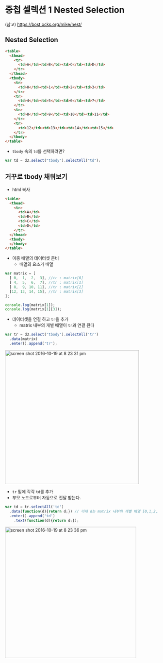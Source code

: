 중첩 셀렉션 1 Nested Selection
===


(참고) https://bost.ocks.org/mike/nest/

Nested Selection
----

```html
<table>
  <thead>
    <tr>
      <td>A</td><td>B</td><td>C</td><td>D</td>
    </tr>
  </thead>
  <tbody>
    <tr>
      <td>0</td><td>1</td><td>2</td><td>3</td>
    </tr>
    <tr>
      <td>4</td><td>5</td><td>6</td><td>7</td>
    </tr>
    <tr>
      <td>8</td><td>9</td><td>10</td><td>11</td>
    </tr>
    <tr>
      <td>12</td><td>13</td><td>14</td><td>15</td>
    </tr>
  </tbody>
</table>
```
- `tbody` 속의 `td`를 선택하려면?

```javascript
var td = d3.select("tbody").selectAll("td");
```

거꾸로 tbody 채워보기
---

- html 복사

```html
<table>
  <thead>
    <tr>
      <td>A</td>
      <td>B</td>
      <td>C</td>
      <td>D</td>
    </tr>
  </thead>
  <tbody>
  </tbody>
</table>
```

- 이중 배열의 데이터셋 준비
  - 배열의 요소가 배열 
```javascript
var matrix = [
  [ 0,  1,  2,  3], //tr : matrix[0]
  [ 4,  5,  6,  7], //tr : matrix[1]
  [ 8,  9, 10, 11], //tr : matrix[2]
  [12, 13, 14, 15], //tr : matrix[3]
];

console.log(matrix[1]);
console.log(matrix[1][3]);
```

- 데이터셋을 연결 하고 `tr`을 추가
  - matrix 내부의 개별 배열이 `tr`과 연결 된다

```javascript
var tr = d3.select('tbody').selectAll('tr')
  .data(matrix)
  .enter().append('tr');
```

<img width="441" alt="screen shot 2016-10-19 at 8 23 31 pm" src="https://cloud.githubusercontent.com/assets/253408/19517102/2cf27030-963a-11e6-845d-afcf553babbf.png">


- `tr` 밑에 각각 `td`를 추가
 - 부모 노드로부터 자동으로 전달 받는다.

```javascript
var td = tr.selectAll('td')
  .data(function(d){return d;}) // 이때 d는 matrix 내부의 개별 배열 [0,1,2,3]
  .enter().append('td')
    .text(function(d){return d;});
```

<img width="432" alt="screen shot 2016-10-19 at 8 23 36 pm" src="https://cloud.githubusercontent.com/assets/253408/19517105/2e9daed6-963a-11e6-9b8d-9f8e8d19f44b.png">

